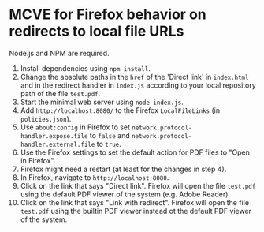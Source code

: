 # MCVE for Firefox behavior on redirects to local file URLs

Node.js and NPM are required.

1. Install dependencies using `npm install`.
2. Change the absolute paths in the `href` of the 'Direct link' in `index.html` and in the redirect handler in `index.js` according to your local repository path of the file `test.pdf`.
3. Start the minimal web server using `node index.js`.
4. Add `http://localhost:8080/` to the Firefox `LocalFileLinks` (in `policies.json`).
5. Use `about:config` in Firefox to set `network.protocol-handler.expose.file` to `false` and `network.protocol-handler.external.file` to `true`.
6. Use the Firefox settings to set the default action for PDF files to "Open in Firefox".
7. Firefox might need a restart (at least for the changes in step 4).
8. In Firefox, navigate to `http://localhost:8080`.
9. Click on the link that says "Direct link". Firefox will open the file `test.pdf` using the default PDF viewer of the system (e.g. Adobe Reader).
10. Click on the link that says "Link with redirect". Firefox will open the file `test.pdf` using the builtin PDF viewer instead ot the default PDF viewer of the system.
